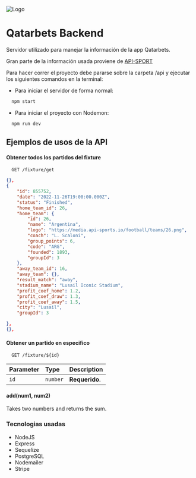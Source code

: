 
![Logo](https://media.discordapp.net/attachments/1024420821558636644/1024426610004340736/header.png)


# Qatarbets Backend

Servidor utilizado para manejar la información de la app Qatarbets.

Gran parte de la información usada proviene de [API-SPORT](https://api-sports.io/)

Para hacer correr el proyecto debe pararse sobre la carpeta /api y ejecutar los siguientes comandos en la terminal:

- Para iniciar el servidor de forma normal:
```bash
  npm start
```

- Para iniciar el proyecto con Nodemon:
```bash
  npm run dev
```

## Ejemplos de usos de la API

#### Obtener todos los partidos del fixture

```
  GET /fixture/get
```

```json
{},
{
    "id": 855752,
    "date": "2022-11-26T19:00:00.000Z",
    "status": "Finished",
    "home_team_id": 26,
    "home_team": {
        "id": 26,
        "name": "Argentina",
        "logo": "https://media.api-sports.io/football/teams/26.png",
        "coach": "L. Scaloni",
        "group_points": 6,
        "code": "ARG",
        "founded": 1893,
        "groupId": 3
    },
    "away_team_id": 16,
    "away_team": {},
    "result_match": "away",
    "stadium_name": "Lusail Iconic Stadium",
    "profit_coef_home": 1.2,
    "profit_coef_draw": 1.3,
    "profit_coef_away": 1.5,
    "city": "Lusail",
    "groupId": 3

},
{},
```

#### Obtener un partido en especifico

```
  GET /fixture/${id}
```

| Parameter | Type     | Description |
| :-------- | :------- | :------------|
| `id`      | `number` | **Requerido**.|

#### add(num1, num2)

Takes two numbers and returns the sum.


### Tecnologias usadas
- NodeJS
- Express
- Sequelize
- PostgreSQL
- Nodemailer
- Stripe

